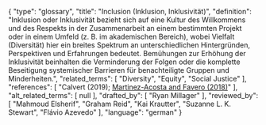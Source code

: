 {
    "type": "glossary",
    "title": "Inclusion (Inklusion, Inklusivität)",
    "definition": "Inklusion oder Inklusivität bezieht sich auf eine Kultur des Willkommens und des Respekts in der Zusammenarbeit an einem bestimmten Projekt oder in einem Umfeld (z. B. im akademischen Bereich), wobei Vielfalt (Diversität) hier ein breites Spektrum an unterschiedlichen Hintergründen, Perspektiven und Erfahrungen bedeutet. Bemühungen zur Erhöhung der Inklusivität beinhalten die Verminderung der Folgen oder die komplette Beseitigung systemischer Barrieren für benachteiligte Gruppen und Minderheiten.",
    "related_terms": [
        "Diversity",
        "Equity",
        "Social Justice"
    ],
    "references": [
        "Calvert (2019); [Martinez-Acosta and Favero (2018)](https://www-ncbi-nlm-nih-gov.proxy.library.vanderbilt.edu/pmc/articles/PMC6153014/)"
    ],
    "alt_related_terms": [
        null
    ],
    "drafted_by": [
        "Ryan Millager"
    ],
    "reviewed_by": [
        "Mahmoud Elsherif",
        "Graham Reid",
        "Kai Krautter",
        "Suzanne L. K. Stewart",
        "Flávio Azevedo"
    ],
    "language": "german"
}